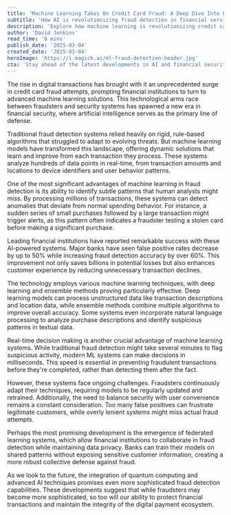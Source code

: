 ```yaml
---
title: 'Machine Learning Takes On Credit Card Fraud: A Deep Dive Into Financial Security'
subtitle: 'How AI is revolutionizing fraud detection in financial services'
description: 'Explore how machine learning is revolutionizing credit card fraud detection, with financial institutions implementing AI-powered systems that can analyze patterns and make real-time decisions with unprecedented accuracy. Learn about the latest developments in this technological arms race between security systems and fraudsters.'
author: 'David Jenkins'
read_time: '8 mins'
publish_date: '2025-03-04'
created_date: '2025-03-04'
heroImage: 'https://i.magick.ai/ml-fraud-detection-header.jpg'
cta: 'Stay ahead of the latest developments in AI and financial security. Follow us on LinkedIn for regular updates on how technology is reshaping the future of finance.'
---
```


The rise in digital transactions has brought with it an unprecedented surge in credit card fraud attempts, prompting financial institutions to turn to advanced machine learning solutions. This technological arms race between fraudsters and security systems has spawned a new era in financial security, where artificial intelligence serves as the primary line of defense.

Traditional fraud detection systems relied heavily on rigid, rule-based algorithms that struggled to adapt to evolving threats. But machine learning models have transformed this landscape, offering dynamic solutions that learn and improve from each transaction they process. These systems analyze hundreds of data points in real-time, from transaction amounts and locations to device identifiers and user behavior patterns.

One of the most significant advantages of machine learning in fraud detection is its ability to identify subtle patterns that human analysts might miss. By processing millions of transactions, these systems can detect anomalies that deviate from normal spending behavior. For instance, a sudden series of small purchases followed by a large transaction might trigger alerts, as this pattern often indicates a fraudster testing a stolen card before making a significant purchase.

Leading financial institutions have reported remarkable success with these AI-powered systems. Major banks have seen false positive rates decrease by up to 50% while increasing fraud detection accuracy by over 60%. This improvement not only saves billions in potential losses but also enhances customer experience by reducing unnecessary transaction declines.

The technology employs various machine learning techniques, with deep learning and ensemble methods proving particularly effective. Deep learning models can process unstructured data like transaction descriptions and location data, while ensemble methods combine multiple algorithms to improve overall accuracy. Some systems even incorporate natural language processing to analyze purchase descriptions and identify suspicious patterns in textual data.

Real-time decision making is another crucial advantage of machine learning systems. While traditional fraud detection might take several minutes to flag suspicious activity, modern ML systems can make decisions in milliseconds. This speed is essential in preventing fraudulent transactions before they're completed, rather than detecting them after the fact.

However, these systems face ongoing challenges. Fraudsters continuously adapt their techniques, requiring models to be regularly updated and retrained. Additionally, the need to balance security with user convenience remains a constant consideration. Too many false positives can frustrate legitimate customers, while overly lenient systems might miss actual fraud attempts.

Perhaps the most promising development is the emergence of federated learning systems, which allow financial institutions to collaborate in fraud detection while maintaining data privacy. Banks can train their models on shared patterns without exposing sensitive customer information, creating a more robust collective defense against fraud.

As we look to the future, the integration of quantum computing and advanced AI techniques promises even more sophisticated fraud detection capabilities. These developments suggest that while fraudsters may become more sophisticated, so too will our ability to protect financial transactions and maintain the integrity of the digital payment ecosystem.